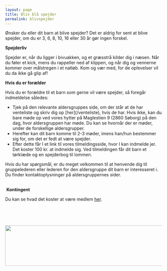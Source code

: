 ```yaml
---
layout: page
title: Bliv blå spejder
permalink: blivspejder
---
```

Ønsker du eller dit barn at blive spejder?&nbsp;Det er aldrig for sent at blive spejder, om du er 3, 6, 8, 10, 16 eller 30 år gør ingen forskel.

**Spejderliv**

Spejder er, når du ligger i bivuakken, og et græsstrå kilder dig i næsen. Når du føler et kick, mens du rappeller ned af klippen, og når dig og vennerne kommer over målstregen i et natløb. Kom og vær med, for de oplevelser vil du da ikke gå glip af!

**Hvis du er forælder**

Hvis du er forældre til et barn som gerne vil være spejder, så foregår indmeldelse således:

<ul><li>Tjek på den relevante aldersgruppes side, om der står at de har venteliste og skriv dig op [her](/venteliste), hvis de har. Hvis ikke, kan du bare møde op ved vores hytter på Maglestien 9 (2860 Søborg) på den dag, hvor aldersgruppen har møde. Du kan se hvornår der er møder, under de forskellige aldersgrupper.</li><li>Herefter kan dit barn komme til 2-3 møder, imens han/hun bestemmer sig for, om det er fedt at være spejder.</li><li>Efter dette får I et link til vores tilmeldingsside, hvor I kan indmelde jer. Det koster 100 kr. at indmelde sig. Ved tilmeldingen får dit barn et tørklæde og en spejderbog til lommen.</li></ul>

Hvis du har spørgsmål, er du meget velkommen til at henvende dig til gruppelederen eller lederen for den aldersgruppe dit barn er interesseret i. Du finder kontaktoplysninger på aldersgruppernes sider.<br /><br />

&nbsp;**Kontingent**

Du kan se hvad det koster at være medlem&nbsp;[her](/kontingent).

&nbsp;

&nbsp;

<a href="http://soeborggruppe.dk/node/2417"><img src="http://i.imgur.com/YFFv0.png" style="display: block; margin-left: auto; margin-right: auto;" id="lederrekruttering" width="674" height="131" /></a>

<script type="text/javascript">// <![CDATA[
$("#lederrekruttering").hover(function() {
$(this).attr('src','http://i.imgur.com/9cFuj.png');
}, function() {
$(this).attr('src','http://i.imgur.com/YFFv0.png');
});
// ]]></![cdata[></script>

&nbsp;